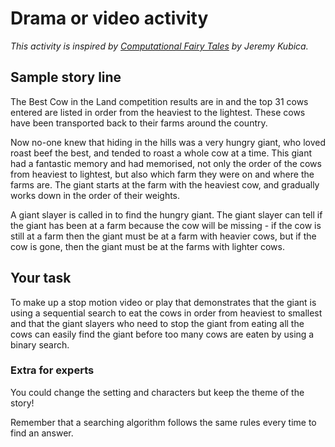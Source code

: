 # Drama or video activity

*This activity is inspired by [Computational Fairy Tales](http://computationaltales.blogspot.com/) by Jeremy Kubica.*

## Sample story line

The Best Cow in the Land competition results are in and the top 31 cows entered are listed in order from the heaviest to the lightest.
These cows have been transported back to their farms around the country.

Now no-one knew that hiding in the hills was a very hungry giant, who loved roast beef the best, and tended to roast a whole cow at a time.
This giant had a fantastic memory and had memorised, not only the order of the cows from heaviest to lightest, but also which farm they were on and where the farms are.
The giant starts at the farm with the heaviest cow, and gradually works down in the order of their weights.

A giant slayer is called in to find the hungry giant.
The giant slayer can tell if the giant has been at a farm because the cow will be missing - if the cow is still at a farm then the giant must be at a farm with heavier cows, but if the cow is gone, then the giant must be at the farms with lighter cows.

## Your task

To make up a stop motion video or play that demonstrates that the giant is using a sequential search to eat the cows in order from heaviest to smallest and that the giant slayers who need to stop the giant from eating all the cows can easily find the giant before too many cows are eaten by using a binary search.

### Extra for experts

You could change the setting and characters but keep the theme of the story!

Remember that a searching algorithm follows the same rules every time to find an answer.
